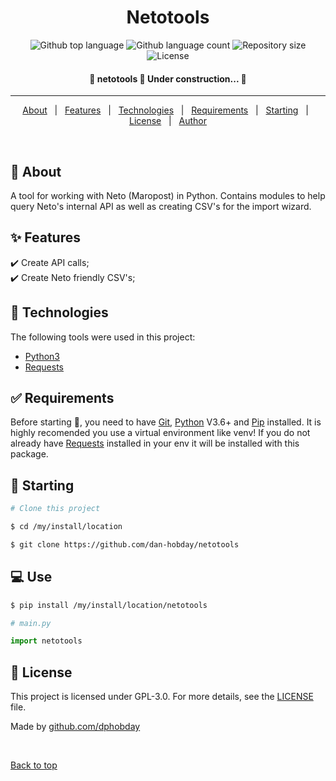<h1 align="center">Netotools</h1>

<p align="center">
  <img alt="Github top language" src="https://img.shields.io/github/languages/top/dan-hobday/netotools?color=56BEB8">

  <img alt="Github language count" src="https://img.shields.io/github/languages/count/dan-hobday/netotools?color=56BEB8">

  <img alt="Repository size" src="https://img.shields.io/github/repo-size/dan-hobday/netotools?color=56BEB8">

  <img alt="License" src="https://img.shields.io/github/license/dan-hobday/netotools?color=56BEB8">

</p>

<!-- Status -->

 <h4 align="center"> 
	🚧  netotools 🚀 Under construction...  🚧
</h4> 

<hr>

<p align="center">
  <a href="#dart-about">About</a> &#xa0; | &#xa0; 
  <a href="#sparkles-features">Features</a> &#xa0; | &#xa0;
  <a href="#rocket-technologies">Technologies</a> &#xa0; | &#xa0;
  <a href="#white_check_mark-requirements">Requirements</a> &#xa0; | &#xa0;
  <a href="#checkered_flag-starting">Starting</a> &#xa0; | &#xa0;
  <a href="#memo-license">License</a> &#xa0; | &#xa0;
  <a href="https://github.com/dan-hobday" target="_blank">Author</a>
</p>

<br>

## :dart: About ##

A tool for working with Neto (Maropost) in Python. Contains modules to help query Neto's internal API as well as creating CSV's for the import wizard.  

## :sparkles: Features ##

:heavy_check_mark: Create API calls;\
:heavy_check_mark: Create Neto friendly CSV's;

## :rocket: Technologies ##

The following tools were used in this project:

- [Python3](https://python.org/)
- [Requests](https://pypi.org/project/requests/)

## :white_check_mark: Requirements ##

Before starting :checkered_flag:, you need to have [Git](https://git-scm.com), [Python](https://python.org/) V3.6+ and [Pip](https://pypi.org/project/Jinja2/) installed. It is highly recomended you use a virtual environment like venv! If you do not already have [Requests](https://pypi.org/project/requests/) installed in your env it will be installed with this package.

## :checkered_flag: Starting ##

```bash
# Clone this project

$ cd /my/install/location

$ git clone https://github.com/dan-hobday/netotools
```
## :computer: Use ##
```bash
$ pip install /my/install/location/netotools
```

``` python
# main.py

import netotools
```

## :memo: License ##

This project is licensed under GPL-3.0. For more details, see the [LICENSE](LICENSE) file.


Made by <a href="https://github.com/dphobday" target="_blank">github.com/dphobday</a>

&#xa0;

<a href="#top">Back to top</a>
